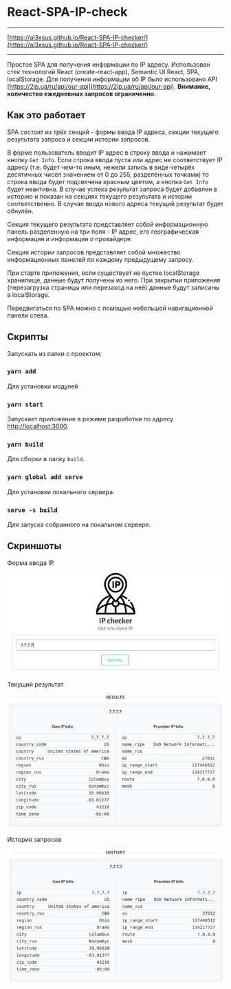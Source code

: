 # React-SPA-IP-check

___

[https://al3xsus.github.io/React-SPA-IP-checker/](https://al3xsus.github.io/React-SPA-IP-checker/)

___

Простое SPA для получения информации по IP адресу. 
Использован стек технологий React (create-react-app), Semantic UI React, SPA, localStorage.
Для получения информации об IP было использовано API [https://2ip.ua/ru/api/our-api](https://2ip.ua/ru/api/our-api).
**Внимание, количество ежедневных запросов ограниченно.**

## Как это работает

SPA состоит из трёх секций - формы ввода IP адреса, секции текущего результата запроса и секции истории запросов.

В форме пользователь вводит IP адрес в строку ввода и нажимает кнопку `Get Info`. Если строка ввода пуста или адрес не 
соответствует IP адресу (т.е. будет чем-то иным, нежели запись в виде четырёх десятичных чисел значением от 0 до 255, 
разделённых точками) то строка ввода будет подсвечена красным цветом, а кнопка `Get Info` будет неактивна.
В случае успеха результат запроса будет добавлен в историю и показан на секциях текущего результата и истории 
соответственно. В случае ввода нового адреса текущий результат будет обнулён.

Секция текущего результата представляет собой информационную панель разделенную на три поля - IP адрес, его 
географическая информация и информация о провайдере.

Секция истории запросов представляет собой множество информационных панелей по каждому предыдущему запросу.

При старте приложения, если существует не пустое localStorage хранилище, данные будут получены из него.
При закрытии приложения (перезагрузка страницы или перезаход на неё) данные будут записаны в localStorage.

Передвигаться по SPA можно с помощью небольшой навигационной панели слева.


## Скрипты

Запускать из папки с проектом:

### `yarn add`

Для установки модулей

### `yarn start`

Запускает приложение в режиме разработки по адресу [http://localhost:3000](http://localhost:3000).

### `yarn build`

Для сборки в папку `build`.

### `yarn global add serve`

Для установки локального сервера.

### `serve -s build`

Для запуска собранного на локальном сервере.

## Скриншоты

Форма ввода IP

![Форма ввода IP](screenshots/1-input.png?raw=true "Форма ввода IP")

Текущий результат

![Текущий результат](screenshots/2-result.png?raw=true "Текущий результат")

История запросов

![История запросов](screenshots/3-history.png?raw=true "История запросов")
